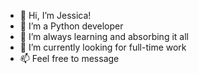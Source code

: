 - 👋 Hi, I’m Jessica!
- 👀 I’m a Python developer
- 🌱 I’m always learning and absorbing it all
- 💞️ I’m currently looking for full-time work
- 📫 Feel free to message

<!---
hatosaurus/hatosaurus is a ✨ special ✨ repository because its `README.md` (this file) appears on your GitHub profile.
You can click the Preview link to take a look at your changes.
--->
